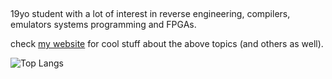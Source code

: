 ##
19yo student with a lot of interest in reverse engineering, compilers, emulators systems programming and FPGAs.

check [my website](http://roby2014-me.vercel.app/) for cool stuff about the above topics (and others as well).

 ![Top Langs](https://github-readme-stats.vercel.app/api/top-langs/?username=roby2014&exclude_repo=uni-projects,cars-gallery&langs_count=6&layout=compact&hide=lua,tex&theme=github_dark)

